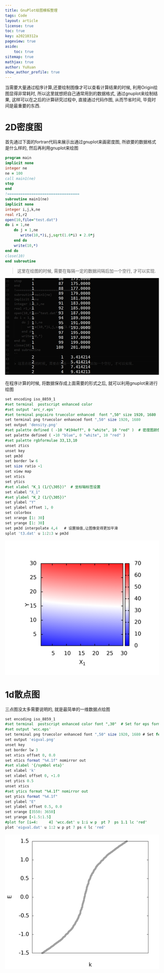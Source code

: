 ```yaml
---
title: GnuPlot绘图模板整理
tags: Code 
layout: article
license: true
toc: true
key: a20210312a
pageview: true
aside:
    toc: true
sitemap: true
mathjax: true
author: YuXuan
show_author_profile: true
---
```

当需要大量通过程序计算,还要绘制图像才可以查看计算结果的时候, 利用Origin绘图显得非常耗时, 所以这里就想把自己通常用到的数据格式, 通过gnuplot来绘制结果, 这样可以在之后的计算研究过程中, 直接通过代码作图, 从而节省时间, 毕竟时间是最重要的东西.
<!--more-->
# 2D密度图
首先通过下面的fortran代码来展示出通过gnuplot来画密度图, 所欲要的数据格式是什么样的, 然后再利用gnuplot来绘图
```fortran
program main 
implicit none
integer ne
ne = 100
call main1(ne)
stop
end
!=================================
subroutine main1(ne)
implicit none
integer i,j,k,ne
real r1,r2
open(10,file="test.dat")
do i = 1,ne
    do j = 1,ne
       write(10,*)i,j,sqrt(1.0*i) + 2.0*j
    end do
    write(10,*)
end do
close(10)
end subroutine
```

> 这里在绘图的时候, 需要在每隔一定的数据间隔后加一个空行, 才可以实现.

![png](/assets/images/gnuplot/gnu2d-1.png)

在程序计算的时候, 将数据保存成上面需要的形式之后, 就可以利用gnuplot来进行绘图

```fortran
set encoding iso_8859_1
#set terminal  postscript enhanced color
#set output 'arc_r.eps'
#set terminal pngcairo truecolor enhanced  font ",50" size 1920, 1680
set terminal png truecolor enhanced font ",50" size 1920, 1680
set output 'density.png'
#set palette defined ( -10 "#194eff", 0 "white", 10 "red" )  # 密度图颜色设置
set palette defined ( -10 "blue", 0 "white", 10 "red" )
#set palette rgbformulae 33,13,10
unset ztics
unset key
set pm3d
set border lw 6
set size ratio -1
set view map   
set xtics
set ytics
#set xlabel "K_1 (1/{\305})"  # 坐标轴标签设置
set xlabel "X_1"
#set ylabel "K_2 (1/{\305})"
set ylabel "Y"
set ylabel offset 1, 0
set colorbox
set xrange [1: 30]
set yrange [1: 30]
set pm3d interpolate 4,4   # 设置插值,让图像变得更加平滑
splot 't3.dat' u 1:2:3 w pm3d
```

![png](/assets/images/gnuplot/gnu2d-2.png)

# 1d散点图
三点图没太多需要说明的, 就是最简单的一维数据点绘图
```fortran
set encoding iso_8859_1
#set terminal  postscript enhanced color font ",30"  # Set for eps formation
#set output 'wcc.eps'
set terminal png truecolor enhanced font ",50" size 1920, 1680 # Set for png formation
set output 'eigval.png'
unset key 
set border lw 3 
set xtics offset 0, 0.0
set xtics format "%4.1f" nomirror out 
#set xlabel '{/symbol eta}' 
set xlabel 'k' 
set xlabel offset 0, -1.0 
set ytics 0.5 
unset xtics 
#set ytics format "%4.1f" nomirror out
set ytics format "%4.1f" 
set ylabel "E"
set ylabel offset 0.5, 0.0 
set xrange [3550: 3650]
set yrange [-1.5:1.5]
#plot for [i=4:     4] 'wcc.dat' u 1:i w p  pt 7  ps 1.1 lc 'red'
plot 'eigval.dat' u 1:2 w p pt 7 ps 4 lc 'red'
```

![png](/assets/images/gnuplot/gnu1d-1.png)
